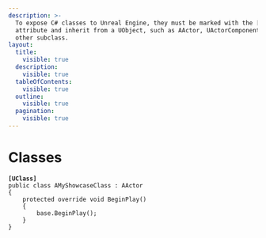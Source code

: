 ```yaml
---
description: >-
  To expose C# classes to Unreal Engine, they must be marked with the [UClass]
  attribute and inherit from a UObject, such as AActor, UActorComponent, or any
  other subclass.
layout:
  title:
    visible: true
  description:
    visible: true
  tableOfContents:
    visible: true
  outline:
    visible: true
  pagination:
    visible: true
---
```


# Classes

<pre class="language-csharp"><code class="lang-csharp"><strong>[UClass]
</strong>public class AMyShowcaseClass : AActor
{
    protected override void BeginPlay()
    {
        base.BeginPlay();
    }
}

</code></pre>
